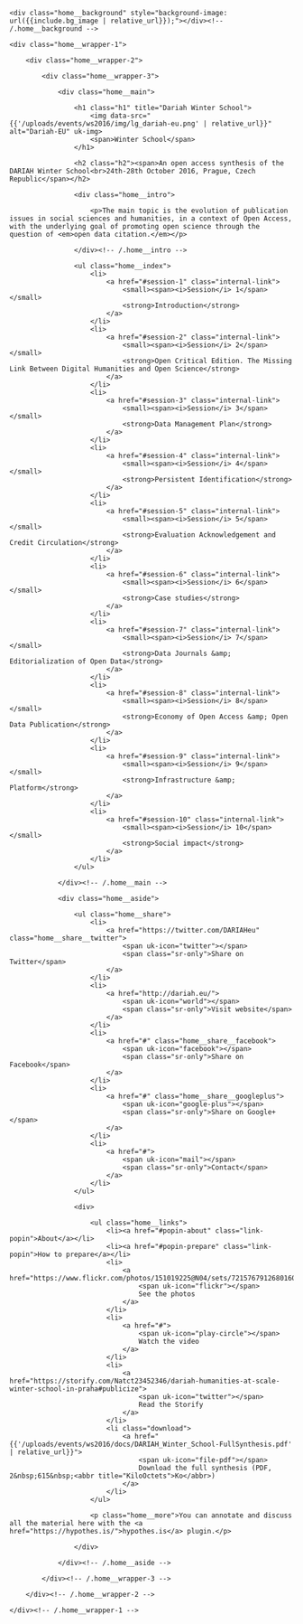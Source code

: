 <div class="home">

    <div class="home__background" style="background-image: url({{include.bg_image | relative_url}});"></div><!-- /.home__background -->

    <div class="home__wrapper-1">

        <div class="home__wrapper-2">

            <div class="home__wrapper-3">

                <div class="home__main">

                    <h1 class="h1" title="Dariah Winter School">
                        <img data-src="{{'/uploads/events/ws2016/img/lg_dariah-eu.png' | relative_url}}" alt="Dariah-EU" uk-img>
                        <span>Winter School</span>
                    </h1>

                    <h2 class="h2"><span>An open access synthesis of the DARIAH Winter School<br>24th-28th October 2016, Prague, Czech Republic</span></h2>

                    <div class="home__intro">

                        <p>The main topic is the evolution of publication issues in social sciences and humanities, in a context of Open Access, with the underlying goal of promoting open science through the question of <em>open data citation.</em></p>

                    </div><!-- /.home__intro -->

                    <ul class="home__index">
                        <li>
                            <a href="#session-1" class="internal-link">
                                <small><span><i>Session</i> 1</span></small>
                                <strong>Introduction</strong>
                            </a>
                        </li>
                        <li>
                            <a href="#session-2" class="internal-link">
                                <small><span><i>Session</i> 2</span></small>
                                <strong>Open Critical Edition. The Missing Link Between Digital Humanities and Open Science</strong>
                            </a>
                        </li>
                        <li>
                            <a href="#session-3" class="internal-link">
                                <small><span><i>Session</i> 3</span></small>
                                <strong>Data Management Plan</strong>
                            </a>
                        </li>
                        <li>
                            <a href="#session-4" class="internal-link">
                                <small><span><i>Session</i> 4</span></small>
                                <strong>Persistent Identification</strong>
                            </a>
                        </li>
                        <li>
                            <a href="#session-5" class="internal-link">
                                <small><span><i>Session</i> 5</span></small>
                                <strong>Evaluation Acknowledgement and Credit Circulation</strong>
                            </a>
                        </li>
                        <li>
                            <a href="#session-6" class="internal-link">
                                <small><span><i>Session</i> 6</span></small>
                                <strong>Case studies</strong>
                            </a>
                        </li>
                        <li>
                            <a href="#session-7" class="internal-link">
                                <small><span><i>Session</i> 7</span></small>
                                <strong>Data Journals &amp; Editorialization of Open Data</strong>
                            </a>
                        </li>
                        <li>
                            <a href="#session-8" class="internal-link">
                                <small><span><i>Session</i> 8</span></small>
                                <strong>Economy of Open Access &amp; Open Data Publication</strong>
                            </a>
                        </li>
                        <li>
                            <a href="#session-9" class="internal-link">
                                <small><span><i>Session</i> 9</span></small>
                                <strong>Infrastructure &amp; Platform</strong>
                            </a>
                        </li>
                        <li>
                            <a href="#session-10" class="internal-link">
                                <small><span><i>Session</i> 10</span></small>
                                <strong>Social impact</strong>
                            </a>
                        </li>
                    </ul>

                </div><!-- /.home__main -->

                <div class="home__aside">

                    <ul class="home__share">
                        <li>
                            <a href="https://twitter.com/DARIAHeu" class="home__share__twitter">
                                <span uk-icon="twitter"></span>
                                <span class="sr-only">Share on Twitter</span>
                            </a>
                        </li>
                        <li>
                            <a href="http://dariah.eu/">
                                <span uk-icon="world"></span>
                                <span class="sr-only">Visit website</span>
                            </a>
                        </li>
                        <li>
                            <a href="#" class="home__share__facebook">
                                <span uk-icon="facebook"></span>
                                <span class="sr-only">Share on Facebook</span>
                            </a>
                        </li>
                        <li>
                            <a href="#" class="home__share__googleplus">
                                <span uk-icon="google-plus"></span>
                                <span class="sr-only">Share on Google+</span>
                            </a>
                        </li>
                        <li>
                            <a href="#">
                                <span uk-icon="mail"></span>
                                <span class="sr-only">Contact</span>
                            </a>
                        </li>
                    </ul>

                    <div>

                        <ul class="home__links">
                            <li><a href="#popin-about" class="link-popin">About</a></li>
                            <li><a href="#popin-prepare" class="link-popin">How to prepare</a></li>
                            <li>
                                <a href="https://www.flickr.com/photos/151019225@N04/sets/72157679126801606/">
                                    <span uk-icon="flickr"></span>
                                    See the photos
                                </a>
                            </li>
                            <li>
                                <a href="#">
                                    <span uk-icon="play-circle"></span>
                                    Watch the video
                                </a>
                            </li>
                            <li>
                                <a href="https://storify.com/Natct23452346/dariah-humanities-at-scale-winter-school-in-praha#publicize">
                                    <span uk-icon="twitter"></span>
                                    Read the Storify
                                </a>
                            </li>
                            <li class="download">
                                <a href="{{'/uploads/events/ws2016/docs/DARIAH_Winter_School-FullSynthesis.pdf' | relative_url}}">
                                    <span uk-icon="file-pdf"></span>
                                    Download the full synthesis (PDF, 2&nbsp;615&nbsp;<abbr title="KiloOctets">Ko</abbr>)
                                </a>
                            </li>
                        </ul>

                        <p class="home__more">You can annotate and discuss all the material here with the <a href="https://hypothes.is/">hypothes.is</a> plugin.</p>

                    </div>

                </div><!-- /.home__aside -->

            </div><!-- /.home__wrapper-3 -->

        </div><!-- /.home__wrapper-2 -->

    </div><!-- /.home__wrapper-1 -->

</div><!-- /.home -->
